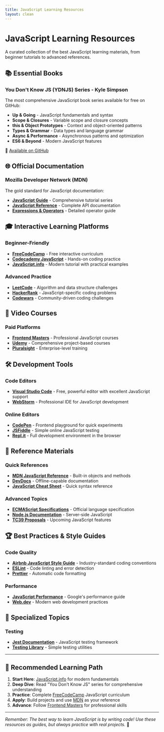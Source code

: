 ```yaml
---
title: JavaScript Learning Resources
layout: clean
---
```


# JavaScript Learning Resources

A curated collection of the best JavaScript learning materials, from beginner tutorials to advanced references.

## 📚 **Essential Books**

### You Don't Know JS (YDNJS) Series - Kyle Simpson

The most comprehensive JavaScript book series available for free on GitHub:

- **Up & Going** - JavaScript fundamentals and syntax
- **Scope & Closures** - Variable scope and closure concepts
- **this & Object Prototypes** - Context and object-oriented patterns
- **Types & Grammar** - Data types and language grammar
- **Async & Performance** - Asynchronous patterns and optimization
- **ES6 & Beyond** - Modern JavaScript features

📖 [Available on GitHub](https://github.com/getify/You-Dont-Know-JS)

## 🌐 **Official Documentation**

### Mozilla Developer Network (MDN)

The gold standard for JavaScript documentation:

- **[JavaScript Guide](https://developer.mozilla.org/en-US/docs/Web/JavaScript/Guide)** - Comprehensive tutorial series
- **[JavaScript Reference](https://developer.mozilla.org/en-US/docs/Web/JavaScript/Reference)** - Complete API documentation
- **[Expressions & Operators](https://developer.mozilla.org/en-US/docs/Web/JavaScript/Guide/Expressions_and_Operators)** - Detailed operator guide

## 🎓 **Interactive Learning Platforms**

### Beginner-Friendly

- **[FreeCodeCamp](https://www.freecodecamp.org/learn/javascript-algorithms-and-data-structures/)** - Free interactive curriculum
- **[Codecademy JavaScript](https://www.codecademy.com/learn/introduction-to-javascript)** - Hands-on coding practice
- **[JavaScript.info](https://javascript.info/)** - Modern tutorial with practical examples

### Advanced Practice

- **[LeetCode](https://leetcode.com/)** - Algorithm and data structure challenges
- **[HackerRank](https://www.hackerrank.com/domains/javascript)** - JavaScript-specific coding problems
- **[Codewars](https://www.codewars.com/)** - Community-driven coding challenges

## 🎥 **Video Courses**

### Paid Platforms

- **[Frontend Masters](https://frontendmasters.com/)** - Professional JavaScript courses
- **[Udemy](https://www.udemy.com/topic/javascript/)** - Comprehensive project-based courses
- **[Pluralsight](https://www.pluralsight.com/browse/software-development/javascript)** - Enterprise-level training

## 🛠️ **Development Tools**

### Code Editors

- **[Visual Studio Code](https://code.visualstudio.com/)** - Free, powerful editor with excellent JavaScript support
- **[WebStorm](https://www.jetbrains.com/webstorm/)** - Professional IDE for JavaScript development

### Online Editors

- **[CodePen](https://codepen.io/)** - Frontend playground for quick experiments
- **[JSFiddle](https://jsfiddle.net/)** - Simple online JavaScript testing
- **[Repl.it](https://replit.com/)** - Full development environment in the browser

## 📖 **Reference Materials**

### Quick References

- **[MDN JavaScript Reference](https://developer.mozilla.org/en-US/docs/Web/JavaScript/Reference/Global_Objects)** - Built-in objects and methods
- **[DevDocs](https://devdocs.io/javascript/)** - Offline-capable documentation
- **[JavaScript Cheat Sheet](https://websitesetup.org/javascript-cheat-sheet/)** - Quick syntax reference

### Advanced Topics

- **[ECMAScript Specifications](https://www.ecma-international.org/publications-and-standards/standards/ecma-262/)** - Official language specification
- **[Node.js Documentation](https://nodejs.org/en/docs/)** - Server-side JavaScript
- **[TC39 Proposals](https://github.com/tc39/proposals)** - Upcoming JavaScript features

## 🏆 **Best Practices & Style Guides**

### Code Quality

- **[Airbnb JavaScript Style Guide](https://github.com/airbnb/javascript)** - Industry-standard coding conventions
- **[ESLint](https://eslint.org/)** - Code linting and error detection
- **[Prettier](https://prettier.io/)** - Automatic code formatting

### Performance

- **[JavaScript Performance](https://developers.google.com/web/fundamentals/performance/rendering)** - Google's performance guide
- **[Web.dev](https://web.dev/learn-javascript/)** - Modern web development practices

## 🎯 **Specialized Topics**

### Testing

- **[Jest Documentation](https://jestjs.io/docs/getting-started)** - JavaScript testing framework
- **[Testing Library](https://testing-library.com/docs/)** - Simple testing utilities

---

## 🚀 **Recommended Learning Path**

1. **Start Here**: [JavaScript.info](https://javascript.info/) for modern fundamentals
2. **Deep Dive**: Read "You Don't Know JS" series for comprehensive understanding
3. **Practice**: Complete [FreeCodeCamp](https://www.freecodecamp.org/) JavaScript curriculum
4. **Apply**: Build projects and use [MDN](https://developer.mozilla.org/) as your reference
5. **Advance**: Follow [Frontend Masters](https://frontendmasters.com/) for professional skills

---

_Remember: The best way to learn JavaScript is by writing code! Use these resources as guides, but always practice with real projects._ 💪
